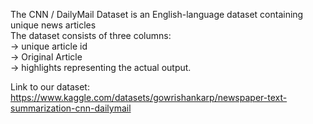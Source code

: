 The CNN / DailyMail Dataset is an English-language dataset containing unique news articles  <br>
The dataset consists of three columns: <br>
-> unique article id <br>
-> Original Article <br>
-> highlights representing the actual output. <br>

Link to our dataset:
https://www.kaggle.com/datasets/gowrishankarp/newspaper-text-summarization-cnn-dailymail


